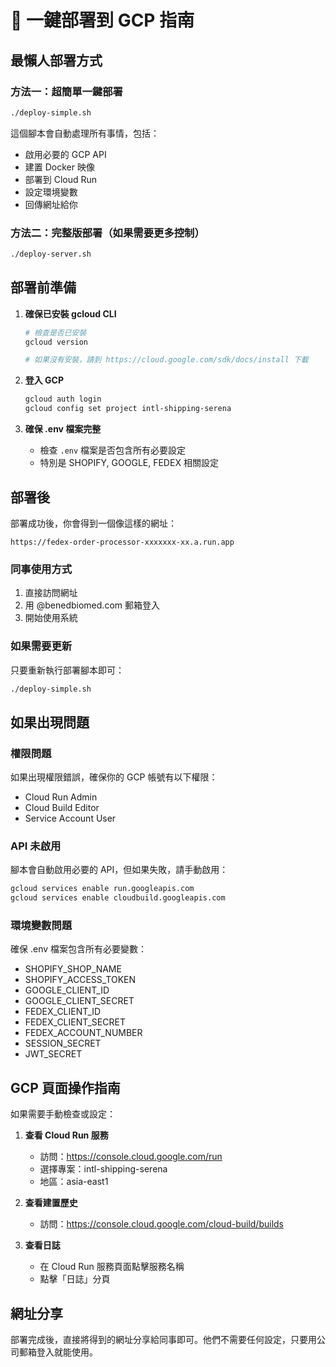 # 🚀 一鍵部署到 GCP 指南

## 最懶人部署方式

### 方法一：超簡單一鍵部署

```bash
./deploy-simple.sh
```

這個腳本會自動處理所有事情，包括：

- 啟用必要的 GCP API
- 建置 Docker 映像
- 部署到 Cloud Run
- 設定環境變數
- 回傳網址給你

### 方法二：完整版部署（如果需要更多控制）

```bash
./deploy-server.sh
```

## 部署前準備

1. **確保已安裝 gcloud CLI**

   ```bash
   # 檢查是否已安裝
   gcloud version

   # 如果沒有安裝，請到 https://cloud.google.com/sdk/docs/install 下載
   ```

2. **登入 GCP**

   ```bash
   gcloud auth login
   gcloud config set project intl-shipping-serena
   ```

3. **確保 .env 檔案完整**
   - 檢查 `.env` 檔案是否包含所有必要設定
   - 特別是 SHOPIFY, GOOGLE, FEDEX 相關設定

## 部署後

部署成功後，你會得到一個像這樣的網址：

```
https://fedex-order-processor-xxxxxxx-xx.a.run.app
```

### 同事使用方式

1. 直接訪問網址
2. 用 @benedbiomed.com 郵箱登入
3. 開始使用系統

### 如果需要更新

只要重新執行部署腳本即可：

```bash
./deploy-simple.sh
```

## 如果出現問題

### 權限問題

如果出現權限錯誤，確保你的 GCP 帳號有以下權限：

- Cloud Run Admin
- Cloud Build Editor
- Service Account User

### API 未啟用

腳本會自動啟用必要的 API，但如果失敗，請手動啟用：

```bash
gcloud services enable run.googleapis.com
gcloud services enable cloudbuild.googleapis.com
```

### 環境變數問題

確保 .env 檔案包含所有必要變數：

- SHOPIFY_SHOP_NAME
- SHOPIFY_ACCESS_TOKEN
- GOOGLE_CLIENT_ID
- GOOGLE_CLIENT_SECRET
- FEDEX_CLIENT_ID
- FEDEX_CLIENT_SECRET
- FEDEX_ACCOUNT_NUMBER
- SESSION_SECRET
- JWT_SECRET

## GCP 頁面操作指南

如果需要手動檢查或設定：

1. **查看 Cloud Run 服務**
   - 訪問：https://console.cloud.google.com/run
   - 選擇專案：intl-shipping-serena
   - 地區：asia-east1

2. **查看建置歷史**
   - 訪問：https://console.cloud.google.com/cloud-build/builds

3. **查看日誌**
   - 在 Cloud Run 服務頁面點擊服務名稱
   - 點擊「日誌」分頁

## 網址分享

部署完成後，直接將得到的網址分享給同事即可。他們不需要任何設定，只要用公司郵箱登入就能使用。
